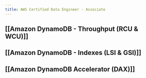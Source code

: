 ```yaml
---
title: AWS Certified Data Engineer - Associate
---
```

## [[Amazon DynamoDB - Throughput (RCU & WCU)]] 

## [[Amazon DynamoDB - Indexes (LSI & GSI)]] 

## [[Amazon DynamoDB Accelerator (DAX)]] 


